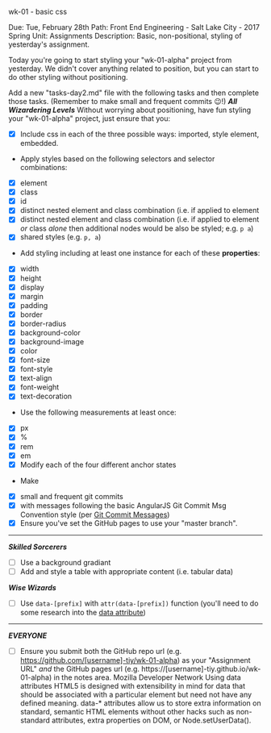 wk-01 - basic css

Due: Tue, February 28th
Path: Front End Engineering - Salt Lake City - 2017 Spring  Unit: Assignments
Description: Basic, non-positional, styling of yesterday's assignment.

Today you're going to start styling your "wk-01-alpha" project from yesterday. We didn't cover anything related to position, but you can start to do other styling without positioning.

Add a new "tasks-day2.md" file with the following tasks and then complete those tasks. (Remember to make small and frequent commits :wink:!)
_**All Wizardering Levels**_
Without worrying about positioning, have fun styling your "wk-01-alpha" project, just ensure that you:
- [x] Include css in each of the three possible ways: imported, style element, embedded.
- Apply styles based on the following selectors and selector combinations:
 - [x] element
 - [x] class
 - [x] id
 - [x] distinct nested element and class combination (i.e. if applied to element
 - [x] distinct nested element and class combination (i.e. if applied to element _or_ class _alone_ then additional nodes would be also be styled;  e.g. `p a`)
 - [x] shared styles (e.g. `p, a`)
- Add styling including at least one instance for each of these **properties**:
 - [x] width
 - [x] height
 - [x] display
 - [x] margin
 - [x] padding
 - [x] border
 - [x] border-radius
 - [x] background-color
 - [x] background-image
 - [x] color
 - [x] font-size
 - [x] font-style
 - [x] text-align
 - [x] font-weight
 - [x] text-decoration
- Use the following measurements at least once:
 - [x] px
 - [x] %
 - [x] rem
 - [x] em
- [x] Modify each of the four different anchor states
- Make
 - [x] small and frequent git commits
 - [x] with messages following the basic AngularJS Git Commit Msg Convention style (per [Git Commit Messages](https://karma-runner.github.io/1.0/dev/git-commit-msg.html))
- [x] Ensure you've set the GitHub pages to use your "master branch".

****

_**Skilled Sorcerers**_

- [ ] Use a background gradiant
- [ ] Add and style a table with appropriate content (i.e. tabular data)

_**Wise Wizards**_

- [ ] Use `data-[prefix]` with `attr(data-[prefix])` function  (you'll need to do some research into the [data attribute](https://developer.mozilla.org/en-US/docs/Learn/HTML/Howto/Use_data_attributes))

****

_**EVERYONE**_

- [ ] Ensure you submit both the GitHub repo url (e.g. https://github.com/[username]-tiy/wk-01-alpha) as your "Assignment URL" _and_ the GitHub pages url (e.g. https://[username]-tiy.github.io/wk-01-alpha) in the notes area.
Mozilla Developer Network
Using data attributes
HTML5 is designed with extensibility in mind for data that should be associated with a particular element but need not have any defined meaning. data-* attributes allow us to store extra information on standard, semantic HTML elements without other hacks such as non-standard attributes, extra properties on DOM, or Node.setUserData().
 
